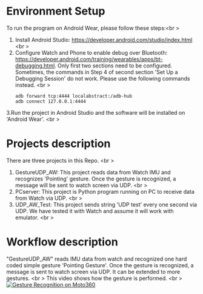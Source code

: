 # Environment Setup

To run the program on Android Wear, please follow these steps:<br \>
1. Install Android Studio: https://developer.android.com/studio/index.html <br \>
2. Configure Watch and Phone to enable debug over Bluetooth: https://developer.android.com/training/wearables/apps/bt-debugging.html. Only first two sections need to be configured. Sometimes, the commands in Step 4 of second section 'Set Up a Debugging Session' do not work. Please use the following commands instead. <br \>
   ```
   adb forward tcp:4444 localabstract:/adb-hub
   adb connect 127.0.0.1:4444
   ```
   
3.Run the project in Android Studio and the software will be installed on 'Android Wear'. <br \>

# Projects description

There are three projects in this Repo. <br \>
1. GestureUDP_AW: This project reads data from Watch IMU and recognizes 'Pointing' gesture. Once the gesture is recognized, a message
will be sent to watch screen via UDP. <br \>
2. PCserver: This project is Python program running on PC to receive data from Watch via UDP. <br \>
3. UDP_AW_Test: This project sends string 'UDP test' every one second via UDP. We have tested it with Watch and assume it will work with 
emulator. <br \>

# Workflow description

"GestureUDP_AW" reads IMU data from watch and recognized one hard coded simple gesture 'Pointing Gesture'. Once the gesture is recognized, a message is sent to watch screen via UDP. It can be extended to more gestures. <br \>
This video shows how the gesture is performed. <br \>
[![Gesture Recognition on Moto360](http://img.youtube.com/vi/EyYFwvkQLa4/0.jpg)](https://youtu.be/EyYFwvkQLa4)
